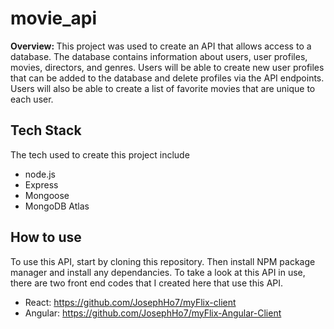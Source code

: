 # movie_api
<b>Overview: </b> This project was used to create an API that allows access to a database. The database contains information about users, user profiles, 
movies, directors, and genres. Users will be able to create new user profiles that can be added to the database and delete profiles via the API endpoints. 
Users will also be able to create a list of favorite movies that are unique to each user. 
## Tech Stack
The tech used to create this project include 
- node.js
- Express
- Mongoose
- MongoDB Atlas
## How to use
To use this API, start by cloning this repository. Then install NPM package manager and install any dependancies. To take a look at this API in use,
there are two front end codes that I created here that use this API. 
- React: https://github.com/JosephHo7/myFlix-client
- Angular: https://github.com/JosephHo7/myFlix-Angular-Client

